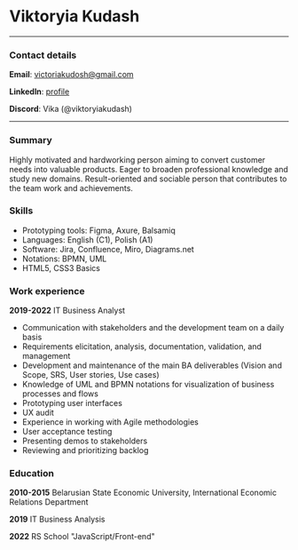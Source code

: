 # Viktoryia Kudash
______
### Contact details
**Email**: victoriakudosh@gmail.com

**LinkedIn**: [profile](https://www.linkedin.com/in/viktoryia-kudash-a0b46b83/) 

**Discord**: Vika (@viktoryiakudash)
_____

### Summary
Highly motivated and hardworking person aiming to convert customer needs into valuable
products. Eager to broaden professional knowledge and study new domains. Result-oriented
and sociable person that contributes to the team work and achievements.
### Skills
* Prototyping tools: Figma, Axure, Balsamiq
* Languages: English (C1), Polish (A1)
* Software: Jira, Confluence, Miro, Diagrams.net
* Notations: BPMN, UML
* HTML5, CSS3 Basics

### Work experience
**2019-2022** IT Business Analyst
* Communication with stakeholders and the development team on a daily basis
* Requirements elicitation, analysis, documentation, validation, and management
* Development and maintenance of the main BA deliverables (Vision and Scope, SRS, User stories, Use
cases)
* Knowledge of UML and BPMN notations for visualization of business processes and flows
* Prototyping user interfaces 
* UX audit
* Experience in working with Agile methodologies
* User acceptance testing
* Presenting demos to stakeholders
* Reviewing and prioritizing backlog 

### Education
**2010-2015** Belarusian State Economic University, International Economic Relations
Department

**2019** IT Business Analysis

**2022** RS School "JavaScript/Front-end"

